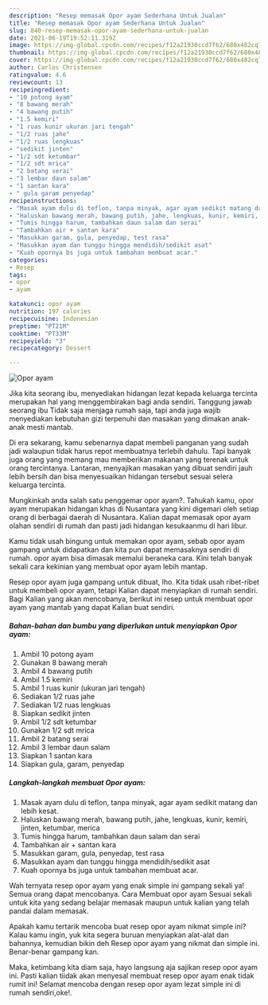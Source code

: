 ```yaml
---
description: "Resep memasak Opor ayam Sederhana Untuk Jualan"
title: "Resep memasak Opor ayam Sederhana Untuk Jualan"
slug: 840-resep-memasak-opor-ayam-sederhana-untuk-jualan
date: 2021-06-19T19:52:11.319Z
image: https://img-global.cpcdn.com/recipes/f12a21930ccd7f62/680x482cq70/opor-ayam-foto-resep-utama.jpg
thumbnail: https://img-global.cpcdn.com/recipes/f12a21930ccd7f62/680x482cq70/opor-ayam-foto-resep-utama.jpg
cover: https://img-global.cpcdn.com/recipes/f12a21930ccd7f62/680x482cq70/opor-ayam-foto-resep-utama.jpg
author: Carlos Christensen
ratingvalue: 4.6
reviewcount: 13
recipeingredient:
- "10 potong ayam"
- "8 bawang merah"
- "4 bawang putih"
- "1.5 kemiri"
- "1 ruas kunir ukuran jari tengah"
- "1/2 ruas jahe"
- "1/2 ruas lengkuas"
- "sedikit jinten"
- "1/2 sdt ketumbar"
- "1/2 sdt mrica"
- "2 batang serai"
- "3 lembar daun salam"
- "1 santan kara"
- " gula garam penyedap"
recipeinstructions:
- "Masak ayam dulu di teflon, tanpa minyak, agar ayam sedikit matang dan lebih kesat."
- "Haluskan bawang merah, bawang putih, jahe, lengkuas, kunir, kemiri, jinten, ketumbar, merica"
- "Tumis hingga harum, tambahkan daun salam dan serai"
- "Tambahkan air + santan kara"
- "Masukkan garam, gula, penyedap, test rasa"
- "Masukkan ayam dan tunggu hingga mendidih/sedikit asat"
- "Kuah opornya bs juga untuk tambahan membuat acar."
categories:
- Resep
tags:
- opor
- ayam

katakunci: opor ayam 
nutrition: 197 calories
recipecuisine: Indonesian
preptime: "PT21M"
cooktime: "PT33M"
recipeyield: "3"
recipecategory: Dessert

---
```



![Opor ayam](https://img-global.cpcdn.com/recipes/f12a21930ccd7f62/680x482cq70/opor-ayam-foto-resep-utama.jpg)

Jika kita seorang ibu, menyediakan hidangan lezat kepada keluarga tercinta merupakan hal yang menggembirakan bagi anda sendiri. Tanggung jawab seorang ibu Tidak saja menjaga rumah saja, tapi anda juga wajib menyediakan kebutuhan gizi terpenuhi dan masakan yang dimakan anak-anak mesti mantab.

Di era  sekarang, kamu sebenarnya dapat membeli panganan yang sudah jadi walaupun tidak harus repot membuatnya terlebih dahulu. Tapi banyak juga orang yang memang mau memberikan makanan yang terenak untuk orang tercintanya. Lantaran, menyajikan masakan yang dibuat sendiri jauh lebih bersih dan bisa menyesuaikan hidangan tersebut sesuai selera keluarga tercinta. 



Mungkinkah anda salah satu penggemar opor ayam?. Tahukah kamu, opor ayam merupakan hidangan khas di Nusantara yang kini digemari oleh setiap orang di berbagai daerah di Nusantara. Kalian dapat memasak opor ayam olahan sendiri di rumah dan pasti jadi hidangan kesukaanmu di hari libur.

Kamu tidak usah bingung untuk memakan opor ayam, sebab opor ayam gampang untuk didapatkan dan kita pun dapat memasaknya sendiri di rumah. opor ayam bisa dimasak memalui beraneka cara. Kini telah banyak sekali cara kekinian yang membuat opor ayam lebih mantap.

Resep opor ayam juga gampang untuk dibuat, lho. Kita tidak usah ribet-ribet untuk membeli opor ayam, tetapi Kalian dapat menyiapkan di rumah sendiri. Bagi Kalian yang akan mencobanya, berikut ini resep untuk membuat opor ayam yang mantab yang dapat Kalian buat sendiri.

<!--inarticleads1-->

##### Bahan-bahan dan bumbu yang diperlukan untuk menyiapkan Opor ayam:

1. Ambil 10 potong ayam
1. Gunakan 8 bawang merah
1. Ambil 4 bawang putih
1. Ambil 1.5 kemiri
1. Ambil 1 ruas kunir (ukuran jari tengah)
1. Sediakan 1/2 ruas jahe
1. Sediakan 1/2 ruas lengkuas
1. Siapkan sedikit jinten
1. Ambil 1/2 sdt ketumbar
1. Gunakan 1/2 sdt mrica
1. Ambil 2 batang serai
1. Ambil 3 lembar daun salam
1. Siapkan 1 santan kara
1. Siapkan  gula, garam, penyedap




<!--inarticleads2-->

##### Langkah-langkah membuat Opor ayam:

1. Masak ayam dulu di teflon, tanpa minyak, agar ayam sedikit matang dan lebih kesat.
1. Haluskan bawang merah, bawang putih, jahe, lengkuas, kunir, kemiri, jinten, ketumbar, merica
1. Tumis hingga harum, tambahkan daun salam dan serai
1. Tambahkan air + santan kara
1. Masukkan garam, gula, penyedap, test rasa
1. Masukkan ayam dan tunggu hingga mendidih/sedikit asat
1. Kuah opornya bs juga untuk tambahan membuat acar.




Wah ternyata resep opor ayam yang enak simple ini gampang sekali ya! Semua orang dapat mencobanya. Cara Membuat opor ayam Sesuai sekali untuk kita yang sedang belajar memasak maupun untuk kalian yang telah pandai dalam memasak.

Apakah kamu tertarik mencoba buat resep opor ayam nikmat simple ini? Kalau kamu ingin, yuk kita segera buruan menyiapkan alat-alat dan bahannya, kemudian bikin deh Resep opor ayam yang nikmat dan simple ini. Benar-benar gampang kan. 

Maka, ketimbang kita diam saja, hayo langsung aja sajikan resep opor ayam ini. Pasti kalian tiidak akan menyesal membuat resep opor ayam enak tidak rumit ini! Selamat mencoba dengan resep opor ayam lezat simple ini di rumah sendiri,oke!.

